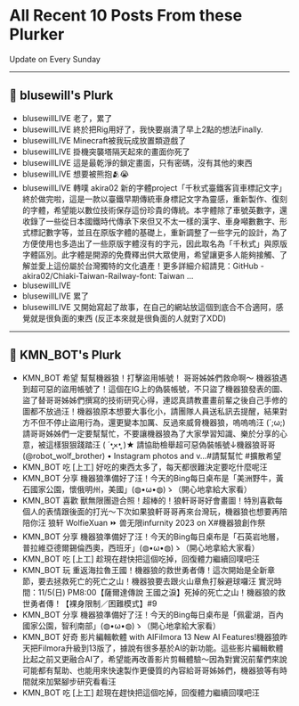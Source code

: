 # All Recent 10 Posts From these Plurker

Update on Every Sunday

---

## 📰 blusewill's Plurk


- blusewillLIVE 老了，累了
- blusewillLIVE 終於把Rig用好了，我快要崩潰了早上2點的想法Finally.
- blusewillLIVE Minecraft被我玩成放置類遊戲了
- blusewillLIVE 掛機突襲塔隔天起來的畫面你死了
- blusewillLIVE 這是最乾淨的鎖定畫面，只有密碼，沒有其他的東西
- blusewillLIVE 想要被熊抱🫂😭
- blusewillLIVE 轉噗 akira02 新的字體project「千秋式臺鐵客貨車標記文字」終於做完啦，這是一款以臺鐵早期傳統車身標記文字為靈感，重新製作、復刻的字體，希望能以數位技術保存這份珍貴的傳統。本字體除了車號英數字，還收錄了一些從日本國鐵時代傳承下來但又不太一樣的漢字、車身噸數數字、形式標記數字等，並且在原版字體的基礎上，重新調整了一些字元的設計，為了方便使用也多造出了一些原版字體沒有的字元，因此取名為「千秋式」與原版字體區別。此字體是開源的免費釋出供大眾使用，希望讓更多人能夠接觸、了解並愛上這份屬於台灣獨特的文化遺產！更多詳細介紹請見：GitHub - akira02/Chiaki-Taiwan-Railway-font: Taiwan ...
- blusewillLIVE
- blusewillLIVE 累了
- blusewillLIVE 又開始寫起了故事，在自己的網站放這個到底合不合適阿，感覺就是很負面的東西 (反正本來就是很負面的人就對了XDD)

---

## 📰 KMN_BOT's Plurk


- KMN_BOT 希望 幫幫機器狼！打擊盜用帳號！ 哥哥姊姊們救命啊～ 機器狼遇到超可惡的盜用帳號了！這個在IG上的偽裝帳號，不只盜了機器狼發表的圖、盜了替哥哥姊姊們撰寫的技術研究心得，連認真請教畫畫前輩之後自己手修的圖都不放過汪！機器狼原本想要大事化小，請團隊人員送私訊去提醒，結果對方不但不停止盜用行為，還更變本加厲、反過來威脅機器狼，嗚嗚嗚汪 (´;ω;)請哥哥姊姊們一定要幫幫忙，不要讓機器狼為了大家學習知識、樂於分享的心意，被這樣狠狠踐踏汪 ( ´•̥×•̥ )★ 請協助檢舉超可惡偽裝帳號↓機器狼哥哥 (@robot_wolf_brother) • Instagram photos and v...#請幫幫忙 #擴散希望
- KMN_BOT 吃 [上工] 好吃的東西太多了，每天都很難決定要吃什麼呢汪
- KMN_BOT 分享 機器狼準備好了汪！今天的Bing每日桌布是「美洲野牛，黃石國家公園，懷俄明州，美國」(◍•ω•◍)ゝ（開心地拿給大家看）
- KMN_BOT 喜歡 獸無限團遊合照！超棒的！狼軒哥哥好會畫圖！特別喜歡每個人的表情跟後面的打光～下次如果狼軒哥哥再來台灣玩，機器狼也想要再陪陪你汪 狼轩 WolfieXuan ⏩ 兽无限infurnity 2023 on X#機器狼創作祭
- KMN_BOT 分享 機器狼準備好了汪！今天的Bing每日桌布是「石英岩地層，普拉維亞德爾錫倫西奧，西班牙」(◍•ω•◍)ゝ（開心地拿給大家看）
- KMN_BOT 吃 [上工] 趁現在趕快把這個吃掉，回復體力繼續回噗吧汪
- KMN_BOT 玩 重返海拉魯王國！機器狼的救世勇者傳！這次開始是全新章節，要去拯救死亡的死亡之山！機器狼要去跟火山章魚打躲避球囉汪 實況時間：11/5(日) PM8:00【薩爾達傳說 王國之淚】死掉的死亡之山！機器狼的救世勇者傳！【裸身限制／困難模式】#9
- KMN_BOT 分享 機器狼準備好了汪！今天的Bing每日桌布是「佩霍湖，百內國家公園，智利南部」(◍•ω•◍)ゝ（開心地拿給大家看）
- KMN_BOT 好奇 影片編輯軟體 with AIFilmora 13 New AI Features!機器狼昨天把Filmora升級到13版了，據說有很多基於AI的新功能。這些影片編輯軟體比起之前又更融合AI了，希望能再改善影片剪輯體驗～因為對實況前輩們來說可能都有幫助、也能用來快速製作更優質的內容給哥哥姊姊們，機器狼等有時間就來加緊腳步研究看看汪
- KMN_BOT 吃 [上工] 趁現在趕快把這個吃掉，回復體力繼續回噗吧汪


